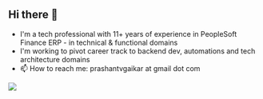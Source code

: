 ## Hi there 👋

- I'm a tech professional with 11+ years of experience in PeopleSoft Finance ERP - in technical & functional domains
- I'm working to pivot career track to backend dev, automations and tech architecture domains
- 📫 How to reach me: prashantvgaikar at gmail dot com


![](https://komarev.com/ghpvc/?username=1729prashant&style=flat-square)
